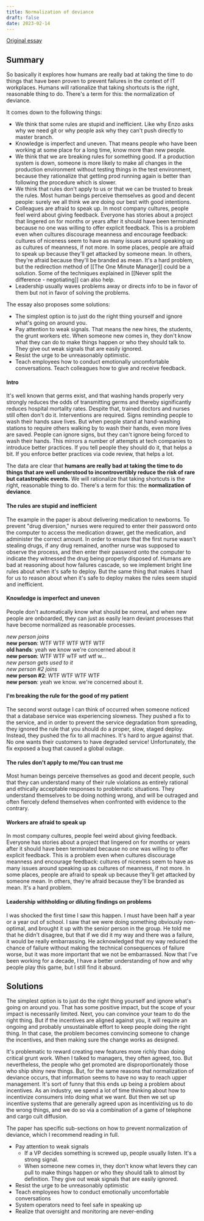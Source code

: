 ```yaml
---
title: Normalization of deviance
draft: false
date: 2023-02-14
---
```


[Original essay](https://danluu.com/wat/)

## Summary

So basically it explores how humans are really bad at taking the time to do things that have been proven to prevent failures in the context of IT workplaces. Humans will rationalize that taking shortcuts is the right, reasonable thing to do. There's a term for this: the normalization of deviance.

It comes down to the following things:
- We think that some rules are stupid and inefficient. Like why Enzo asks why we need git or why people ask why they can't push directly to master branch.
- Knowledge is imperfect and uneven. That means people who have been working at some place for a long time, know more than new people.
- We think that we are breaking rules for something good. If a production system is down, someone is more likely to make all changes in the production environment without testing things in the test environment, because they rationalize that getting prod running again is better than following the procedure which is slower.
- We think that rules don't apply to us or that we can be trusted to break the rules. Most human beings perceive themselves as good and decent people: surely we all think we are doing our best with good intentions.
- Colleagues are afraid to speak up. In most company cultures, people feel weird about giving feedback. Everyone has stories about a project that lingered on for months or years after it should have been terminated because no one was willing to offer explicit feedback. This is a problem even when cultures discourage meanness and encourage feedback: cultures of niceness seem to have as many issues around speaking up as cultures of meanness, if not more. In some places, people are afraid to speak up because they'll get attacked by someone mean. In others, they're afraid because they'll be branded as mean. It's a hard problem, but the redirection method of [[The One Minute Manager]] could be a solution. Some of the techniques explained in [[Never split the difference - negotiating]] can also help.
- Leadership usually waves problems away or directs info to be in favor of them but not in favor of solving the problems. 

The essay also proposes some solutions:
- The simplest option is to just do the right thing yourself and ignore what's going on around you.
- Pay attention to weak signals. That means the new hires, the students, the grunt workers etc. When someone new comes in, they don't know what they can do to make things happen or who they should talk to. They give out weak signals that are easily ignored.
- Resist the urge to be unreasonably optimistic. 
- Teach employees how to conduct emotionally uncomfortable conversations. Teach colleagues how to give and receive feedback.

#### Intro

It's well known that germs exist, and that washing hands properly very strongly reduces the odds of transmitting germs and thereby significantly reduces hospital mortality rates. Despite that, trained doctors and nurses still often don't do it. Interventions are required. Signs reminding people to wash their hands save lives. But when people stand at hand-washing stations to require others walking by to wash their hands, even more lives are saved. People can ignore signs, but they can't ignore being forced to wash their hands.
This mirrors a number of attempts at tech companies to introduce better practices. If you tell people they should do it, that helps a bit. If you enforce better practices via code review, that helps a lot.

The data are clear that **humans are really bad at taking the time to do things that are well understood to incontrovertibly reduce the risk of rare but catastrophic events.** We will rationalize that taking shortcuts is the right, reasonable thing to do. There's a term for this: the **normalization of deviance**.

#### The rules are stupid and inefficient

The example in the paper is about delivering medication to newborns. To prevent "drug diversion," nurses were required to enter their password onto the computer to access the medication drawer, get the medication, and administer the correct amount. In order to ensure that the first nurse wasn't stealing drugs, if any drug remained, another nurse was supposed to observe the process, and then enter their password onto the computer to indicate they witnessed the drug being properly disposed of.
Humans are bad at reasoning about how failures cascade, so we implement bright line rules about when it's safe to deploy. But the same thing that makes it hard for us to reason about when it's safe to deploy makes the rules seem stupid and inefficient.

#### Knowledge is imperfect and uneven

People don't automatically know what should be normal, and when new people are onboarded, they can just as easily learn deviant processes that have become normalized as reasonable processes.

_new person joins_  
**new person**: WTF WTF WTF WTF WTF  
**old hands**: yeah we know we're concerned about it  
**new person**: WTF WTF wTF wtf wtf w...  
_new person gets used to it_  
_new person #2 joins_  
**new person #2**: WTF WTF WTF WTF  
**new person**: yeah we know. we're concerned about it.

#### I'm breaking the rule for the good of my patient

The second worst outage I can think of occurred when someone noticed that a database service was experiencing slowness. They pushed a fix to the service, and in order to prevent the service degradation from spreading, they ignored the rule that you should do a proper, slow, staged deploy. Instead, they pushed the fix to all machines. It's hard to argue against that. No one wants their customers to have degraded service! Unfortunately, the fix exposed a bug that caused a global outage.

#### The rules don't apply to me/You can trust me

Most human beings perceive themselves as good and decent people, such that they can understand many of their rule violations as entirely rational and ethically acceptable responses to problematic situations. They understand themselves to be doing nothing wrong, and will be outraged and often fiercely defend themselves when confronted with evidence to the contrary.

#### Workers are afraid to speak up

In most company cultures, people feel weird about giving feedback. Everyone has stories about a project that lingered on for months or years after it should have been terminated because no one was willing to offer explicit feedback. This is a problem even when cultures discourage meanness and encourage feedback: cultures of niceness seem to have as many issues around speaking up as cultures of meanness, if not more. In some places, people are afraid to speak up because they'll get attacked by someone mean. In others, they're afraid because they'll be branded as mean. It's a hard problem.

#### Leadership withholding or diluting findings on problems

I was shocked the first time I saw this happen. I must have been half a year or a year out of school. I saw that we were doing something obviously non-optimal, and brought it up with the senior person in the group. He told me that he didn't disagree, but that if we did it my way and there was a failure, it would be really embarrassing. He acknowledged that my way reduced the chance of failure without making the technical consequences of failure worse, but it was more important that we not be embarrassed. Now that I've been working for a decade, I have a better understanding of how and why people play this game, but I still find it absurd.

## Solutions

The simplest option is to just do the right thing yourself and ignore what's going on around you. That has some positive impact, but the scope of your impact is necessarily limited. Next, you can convince your team to do the right thing.
But if the incentives are aligned against you, it will require an ongoing and probably unsustainable effort to keep people doing the right thing. In that case, the problem becomes convincing someone to change the incentives, and then making sure the change works as designed.

It's problematic to reward creating new features more richly than doing critical grunt work. When I talked to managers, they often agreed, too. But nevertheless, the people who get promoted are disproportionately those who ship shiny new things. But, for the same reasons that normalization of deviance occurs, that information seems to have no way to reach upper management.
It's sort of funny that this ends up being a problem about incentives. As an industry, we spend a lot of time thinking about how to incentivize consumers into doing what we want. But then we set up incentive systems that are generally agreed upon as incentivizing us to do the wrong things, and we do so via a combination of a game of telephone and cargo cult diffusion.

The paper has specific sub-sections on how to prevent normalization of deviance, which I recommend reading in full.

-   Pay attention to weak signals
	- If a VP decides something is screwed up, people usually listen. It's a strong signal.
	- When someone new comes in, they don't know what levers they can pull to make things happen or who they should talk to almost by definition. They give out weak signals that are easily ignored.
-   Resist the urge to be unreasonably optimistic
-   Teach employees how to conduct emotionally uncomfortable conversations
-   System operators need to feel safe in speaking up
-   Realize that oversight and monitoring are never-ending
